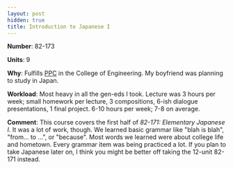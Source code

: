 ```yaml
---
layout: post
hidden: true
title: Introduction to Japanese I
---
```

**Number**: 82-173

**Units**: 9

**Why**: Fulfills [PPC](https://engineering.cmu.edu/education/undergraduate-programs/curriculum/general-education/people-places-culture.html) in the College of Engineering. My boyfriend was planning to study in Japan.

**Workload**: Most heavy in all the gen-eds I took. Lecture was 3 hours per week; small homework per lecture, 3 compositions, 6-ish dialogue presentations, 1 final project. 6-10 hours per week; 7-8 on average.

**Comment**: This course covers the first half of *82-171: Elementary Japanese I*. It was a lot of work, though. We learned basic grammar like "blah is blah", "from... to ...", or "because". Most words we learned were about college life and hometown. Every grammar item was being practiced a lot. If you plan to take Japanese later on, I think you might be better off taking the 12-unit 82-171 instead.

